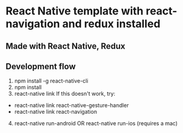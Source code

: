 # React Native template with react-navigation and redux installed

## Made with React Native, Redux

## Development flow
1. npm install -g react-native-cli
2. npm install 
3. react-native link 
If this doesn't work, try:
- react-native link react-native-gesture-handler
- react-native link react-navigation
4. react-native run-android OR react-native run-ios (requires a mac)